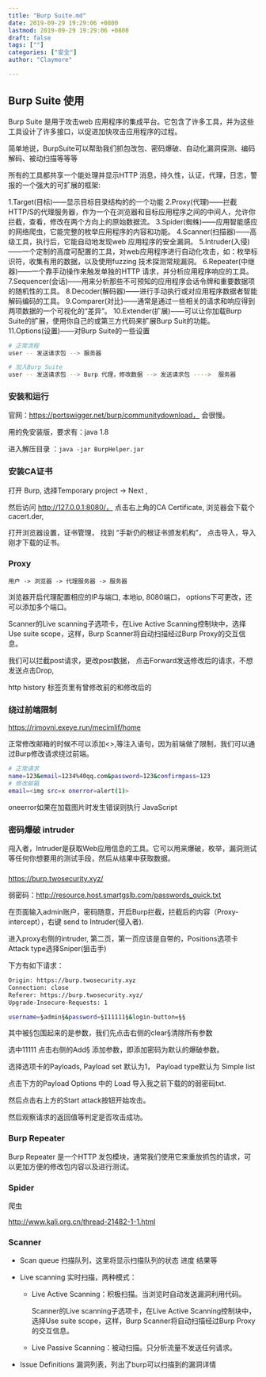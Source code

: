 ```yaml
---
title: "Burp Suite.md"
date: 2019-09-29 19:29:06 +0800
lastmod: 2019-09-29 19:29:06 +0800
draft: false
tags: [""]
categories: ["安全"]
author: "Claymore"

---
```





## Burp Suite 使用



Burp Suite 是用于攻击web 应用程序的集成平台。它包含了许多工具，并为这些工具设计了许多接口，以促进加快攻击应用程序的过程。

简单地说，BurpSuite可以帮助我们抓包改包、密码爆破、自动化漏洞探测、编码解码、被动扫描等等等

所有的工具都共享一个能处理并显示HTTP 消息，持久性，认证，代理，日志，警报的一个强大的可扩展的框架:

1.Target(目标)——显示目标目录结构的的一个功能
2.Proxy(代理)——拦截HTTP/S的代理服务器，作为一个在浏览器和目标应用程序之间的中间人，允许你拦截，查看，修改在两个方向上的原始数据流。
3.Spider(蜘蛛)——应用智能感应的网络爬虫，它能完整的枚举应用程序的内容和功能。
4.Scanner(扫描器)——高级工具，执行后，它能自动地发现web 应用程序的安全漏洞。
5.Intruder(入侵)——一个定制的高度可配置的工具，对web应用程序进行自动化攻击，如：枚举标识符，收集有用的数据，以及使用fuzzing 技术探测常规漏洞。
6.Repeater(中继器)——一个靠手动操作来触发单独的HTTP 请求，并分析应用程序响应的工具。
7.Sequencer(会话)——用来分析那些不可预知的应用程序会话令牌和重要数据项的随机性的工具。
8.Decoder(解码器)——进行手动执行或对应用程序数据者智能解码编码的工具。
9.Comparer(对比)——通常是通过一些相关的请求和响应得到两项数据的一个可视化的“差异”。
10.Extender(扩展)——可以让你加载Burp Suite的扩展，使用你自己的或第三方代码来扩展Burp Suit的功能。
11.Options(设置)——对Burp Suite的一些设置



``` sh
# 正常流程
user -- 发送请求包 --> 服务器

# 加入Burp Suite
user -- 发送请求包 --> Burp 代理，修改数据 --> 发送请求包 ---->  服务器
```





### 安装和运行

官网：https://portswigger.net/burp/communitydownload， 会很慢。

用的免安装版，要求有：java 1.8

进入解压目录 ：`java -jar BurpHelper.jar`





### 安装CA证书

打开 Burp, 选择Temporary project -> Next ,

然后访问 http://127.0.0.1:8080/， 点击右上角的CA Certificate, 浏览器会下载个cacert.der,

打开浏览器设置，证书管理， 找到 “手新仍的根证书颁发机构”， 点击导入，导入刚才下载的证书。 





### Proxy

```
用户 -> 浏览器 -> 代理服务器 -> 服务器
```

浏览器开启代理配置相应的IP与端口, 本地ip, 8080端口， options下可更改，还可以添加多个端口。

Scanner的Live scanning子选项卡，在Live Active Scanning控制块中，选择Use suite scope，这样，Burp Scanner将自动扫描经过Burp Proxy的交互信息。 

我们可以拦截post请求，更改post数据， 点击Forward发送修改后的请求，不想发送点击Drop, 

http history 标签页里有曾修改前的和修改后的



### 绕过前端限制

https://rimovni.exeye.run/mecimlif/home

正常修改邮箱的时候不可以添加<>,等注入语句，因为前端做了限制，我们可以通过Burp修改请求绕过前端。

``` sh
# 正常请求
name=123&email=1234%40qq.com&password=123&confirmpass=123
# 修改邮箱
email=<img src=x onerror=alert(1)> 
```

oneerror如果在加载图片时发生错误则执行 JavaScript 



### 密码爆破 intruder

闯入者，Intruder是获取Web应用信息的工具。它可以用来爆破，枚举，漏洞测试等任何你想要用的测试手段，然后从结果中获取数据。

### 

https://burp.twosecurity.xyz/

弱密码：http://resource.host.smartgslb.com/passwords_quick.txt

在页面输入admin账户，密码随意，开启Burp拦截，拦截后的内容（Proxy-intercept），右键 send to Intruder(侵入者).

进入proxy右侧的intruder, 第二页，第一页应该是自带的，Positions选项卡 Attack type选择Sniper(狙击手)

下方有如下请求：

``` sh
Origin: https://burp.twosecurity.xyz
Connection: close
Referer: https://burp.twosecurity.xyz/
Upgrade-Insecure-Requests: 1

username=§admin§&password=§111111§&login-button=§§
```

其中被§包围起来的是参数，我们先点击右侧的clear§清除所有参数

选中11111 点击右侧的Add§ 添加参数，即添加密码为默认的爆破参数。

选择选项卡的Payloads,  Payload set 默认为1， Payload type默认为 Simple list

点击下方的Payload Options 中的 Load 导入我之前下载的的弱密码txt.

然后点击右上方的Start attack按钮开始攻击。

然后观察请求的返回值等判定是否攻击成功。



### Burp Repeater 

Burp Repeater 是一个HTTP 发包模块，通常我们使用它来重放抓包的请求，可以更加方便的修改包内容以及进行测试。



### Spider

爬虫

http://www.kali.org.cn/thread-21482-1-1.html



### Scanner

* Scan queue  扫描队列，这里将显示扫描队列的状态 进度 结果等


* Live scanning  实时扫描，两种模式：

  * Live Active Scanning：积极扫描。当浏览时自动发送漏洞利用代码。

    Scanner的Live scanning子选项卡，在Live Active Scanning控制块中，选择Use suite scope，这样，Burp Scanner将自动扫描经过Burp Proxy的交互信息。 

  * Live Passive Scanning：被动扫描。只分析流量不发送任何请求。

* Issue Definitions 漏洞列表，列出了burp可以扫描到的漏洞详情




